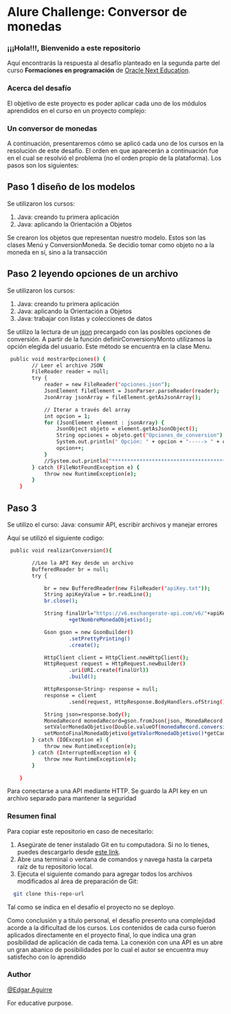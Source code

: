 # Alure Challenge: Conversor de monedas

### ¡¡¡Hola!!!, Bienvenido a este repositorio

Aquí encontrarás la respuesta al desafío planteado en la segunda parte del curso
**Formaciones en programación** de
[Oracle Next Education](https://www.oracle.com/ar/education/oracle-next-education/).

### Acerca del desafío
El objetivo de este proyecto es poder aplicar cada uno de los módulos aprendidos
en el curso en un proyecto complejo:

### Un conversor de monedas

A continuación, presentaremos cómo se aplicó cada uno de los cursos en la resolución de
este desafío. El orden en que aparecerán a continuación fue en el cual se
resolvió el problema (no el orden propio de la plataforma).
Los pasos son los siguientes:

## Paso 1 diseño de los modelos
Se utilizaron los cursos:
1. Java: creando tu primera aplicación
2. Java: aplicando la Orientación a Objetos

Se crearon los objetos que representan nuestro modelo. 
Estos son las clases Menú y ConversionMoneda.
Se decidio tomar como objeto no a la moneda en sí, sino a la transacción


## Paso 2 leyendo opciones de un archivo
Se utilizaron los cursos:
1. Java: creando tu primera aplicación
2. Java: aplicando la Orientación a Objetos
3. Java: trabajar con listas y colecciones de datos


Se utilizo la lectura de un [json](opciones.json) precargado con las posibles opciones de conversión.
A partir de la función definirConversionyMonto utilizamos la opción elegida del usuario.
Este método se encuentra en la clase Menu.
```bash
 public void mostrarOpciones() {
        // Leer el archivo JSON
        FileReader reader = null;
        try {
            reader = new FileReader("opciones.json");
            JsonElement fileElement = JsonParser.parseReader(reader);
            JsonArray jsonArray = fileElement.getAsJsonArray();

            // Iterar a través del array
            int opcion = 1;
            for (JsonElement element : jsonArray) {
                JsonObject objeto = element.getAsJsonObject();
                String opciones = objeto.get("Opciones_de_conversion").getAsString();
                System.out.println(" Opción: " + opcion + "-----> " + opciones);
                opcion++;
            }
            //System.out.println("**********************************************");
        } catch (FileNotFoundException e) {
            throw new RuntimeException(e);
        }
    }
```

## Paso 3
Se utilizo el curso:
Java: consumir API, escribir archivos y manejar errores

Aquí se utilizó el siguiente codigo:

```bash
 public void realizarConversion(){

        //Leo la API Key desde un archivo
        BufferedReader br = null;
        try {

            br = new BufferedReader(new FileReader("apiKey.txt"));
            String apiKeyValue = br.readLine();
            br.close();

            String finalUrl="https://v6.exchangerate-api.com/v6/"+apiKeyValue+"/pair/"+"/"+getNombreMonedaElegida()+"/"
                    +getNombreMonedaObjetivo();

            Gson gson = new GsonBuilder()
                    .setPrettyPrinting()
                    .create();

            HttpClient client = HttpClient.newHttpClient();
            HttpRequest request = HttpRequest.newBuilder()
                    .uri(URI.create(finalUrl))
                    .build();

            HttpResponse<String> response = null;
            response = client
                    .send(request, HttpResponse.BodyHandlers.ofString());

            String json=response.body();
            MonedaRecord monedaRecord=gson.fromJson(json, MonedaRecord.class);
            setValorMonedaObjetivo(Double.valueOf(monedaRecord.conversion_rate()));
            setMontoFinalMonedaObjetivo(getValorMonedaObjetivo()*getCantidadACambiar());
        } catch (IOException e) {
            throw new RuntimeException(e);
        } catch (InterruptedException e) {
            throw new RuntimeException(e);
        }

    }
```

Para conectarse a una API mediante HTTP. Se guardo la API key en un archivo separado para
mantener la seguridad

### Resumen final

Para copiar este repositorio en caso de necesitarlo:
1. Asegúrate de tener instalado Git en tu computadora. Si no lo tienes, puedes descargarlo desde [este link](https://git-scm.com/downloads).
2. Abre una terminal o ventana de comandos y navega hasta la carpeta raíz de tu repositorio local.
2. Ejecuta el siguiente comando para agregar todos los archivos modificados al área de preparación de Git:

```bash
  git clone this-repo-url
```

Tal como se indica en el desafío el proyecto no se deployo.

Como conclusión y a titulo personal, el desafío presento una complejidad acorde a la dificultad de los cursos.
Los contenidos de cada curso fueron aplicados directamente en el proyecto final, lo que indica una gran posibilidad
de aplicación de cada tema. 
La conexión con una API es un abre un gran abanico de posibilidades por lo cual el autor se encuentra muy satisfecho
con lo aprendido


### Author
[@Edgar Aguirre](https://github.com/elgarcito)

For educative purpose.

